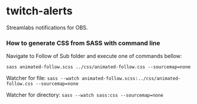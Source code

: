 # twitch-alerts
Streamlabs notifications for OBS.


### How to generate CSS from SASS with command line
Navigate to Follow of Sub folder and execute one of commands bellow:

`sass animated-follow.scss ../css/animated-follow.css --sourcemap=none`

Watcher for file:
`sass --watch animated-follow.scss:../css/animated-follow.css --sourcemap=none`

Watcher for directory:
`sass --watch sass:css --sourcemap=none`